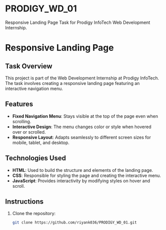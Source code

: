 # PRODIGY_WD_01
Responsive Landing Page Task for Prodigy InfoTech Web Development Internship.

# Responsive Landing Page

## Task Overview
This project is part of the Web Development Internship at Prodigy InfoTech. The task involves creating a responsive landing page featuring an interactive navigation menu.

## Features
- **Fixed Navigation Menu**: Stays visible at the top of the page even when scrolling.
- **Interactive Design**: The menu changes color or style when hovered over or scrolled.
- **Responsive Layout**: Adapts seamlessly to different screen sizes for mobile, tablet, and desktop.

## Technologies Used
- **HTML**: Used to build the structure and elements of the landing page.
- **CSS**: Responsible for styling the page and creating the interactive menu.
- **JavaScript**: Provides interactivity by modifying styles on hover and scroll.

## Instructions
1. Clone the repository:
   ```bash
   git clone https://github.com/riyank036/PRODIGY_WD_01.git
